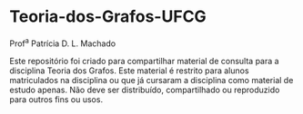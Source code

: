 # Teoria-dos-Grafos-UFCG
Prof<sup>a</sup> Patrícia D. L. Machado

Este repositório foi criado para compartilhar material de consulta para a disciplina Teoria dos Grafos. 
Este material é restrito para alunos matriculados na disciplina ou que já cursaram a disciplina como material de estudo apenas. 
Não deve ser distribuído, compartilhado ou reproduzido para outros fins ou usos.



